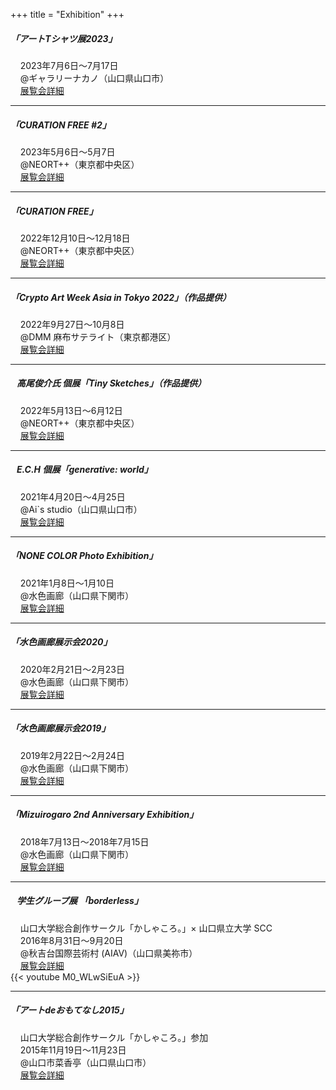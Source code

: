 +++
title = "Exhibition"
+++

##### 「アートTシャツ展2023」  
&nbsp;&nbsp;&nbsp;&nbsp;2023年7月6日〜7月17日  
&nbsp;&nbsp;&nbsp;&nbsp;@ギャラリーナカノ（山口県山口市）  
&nbsp;&nbsp;&nbsp;&nbsp;[展覧会詳細](https://www.facebook.com/Gyararinakano/posts/pfbid02oKedkbzJBv4875pxoTPRxTC6gmRBsmm8ChxXjVqXJQJDaMasb7TaXb7dKuiP6LUTl)  

***

##### 「CURATION FREE #2」  
&nbsp;&nbsp;&nbsp;&nbsp;2023年5月6日〜5月7日  
&nbsp;&nbsp;&nbsp;&nbsp;@NEORT++（東京都中央区）  
&nbsp;&nbsp;&nbsp;&nbsp;[展覧会詳細](https://neort.io/challenge/ch4hvjsn70rhlpf0n460) 

***

##### 「CURATION FREE」  
&nbsp;&nbsp;&nbsp;&nbsp;2022年12月10日〜12月18日  
&nbsp;&nbsp;&nbsp;&nbsp;@NEORT++（東京都中央区）  
&nbsp;&nbsp;&nbsp;&nbsp;[展覧会詳細](https://two.neort.io/ja/exhibitions/curation_free)  

***

##### 「Crypto Art Week Asia in Tokyo 2022」（作品提供）  
&nbsp;&nbsp;&nbsp;&nbsp;2022年9月27日〜10月8日  
&nbsp;&nbsp;&nbsp;&nbsp;@DMM 麻布サテライト（東京都港区）  
&nbsp;&nbsp;&nbsp;&nbsp;[展覧会詳細](https://2022.cawa.tokyo/)  

***

##### &nbsp;&nbsp;&nbsp;高尾俊介氏 個展「Tiny Sketches」（作品提供）  
&nbsp;&nbsp;&nbsp;&nbsp;2022年5月13日〜6月12日  
&nbsp;&nbsp;&nbsp;&nbsp;@NEORT++（東京都中央区）  
&nbsp;&nbsp;&nbsp;&nbsp;[展覧会詳細](https://tinysketches.neort.io/ja)  

***

##### &nbsp;&nbsp;&nbsp;E.C.H 個展「generative: world」  
&nbsp;&nbsp;&nbsp;&nbsp;2021年4月20日〜4月25日  
&nbsp;&nbsp;&nbsp;&nbsp;@Ai`s studio（山口県山口市）  
&nbsp;&nbsp;&nbsp;&nbsp;[展覧会詳細](https://www.facebook.com/ma.ai.studio/posts/pfbid02FsZU4Do7cyD8hmNy6iiTMBow1jjeMQWVh9NZokqS12qcXBNmEKd2C5TtBqHgKM8kl)  

***

##### 「NONE COLOR Photo Exhibition」  
&nbsp;&nbsp;&nbsp;&nbsp;2021年1月8日～1月10日  
&nbsp;&nbsp;&nbsp;&nbsp;@水色画廊（山口県下関市）  
&nbsp;&nbsp;&nbsp;&nbsp;[展覧会詳細](https://fb.me/e/Xw7rq7j0)  

***

##### 「水色画廊展示会2020」  
&nbsp;&nbsp;&nbsp;&nbsp;2020年2月21日～2月23日  
&nbsp;&nbsp;&nbsp;&nbsp;@水色画廊（山口県下関市）  
&nbsp;&nbsp;&nbsp;&nbsp;[展覧会詳細](https://twitter.com/mizuirogaro/status/1223558356482183169)  

***

##### 「水色画廊展示会2019」  
&nbsp;&nbsp;&nbsp;&nbsp;2019年2月22日～2月24日  
&nbsp;&nbsp;&nbsp;&nbsp;@水色画廊（山口県下関市）  
&nbsp;&nbsp;&nbsp;&nbsp;[展覧会詳細](https://taisa.hatenablog.jp/entry/mizuirogaroexhibition2019)  

***

##### 「Mizuirogaro 2nd Anniversary Exhibition」  
&nbsp;&nbsp;&nbsp;&nbsp;2018年7月13日～2018年7月15日  
&nbsp;&nbsp;&nbsp;&nbsp;@水色画廊（山口県下関市）  
&nbsp;&nbsp;&nbsp;&nbsp;[展覧会詳細](https://fb.me/e/gtZjo7m3S)  

***

##### &nbsp;&nbsp;&nbsp;学生グループ展 「borderless」  
&nbsp;&nbsp;&nbsp;&nbsp;山口大学総合創作サークル「かしゃころ。」× 山口県立大学 SCC  
&nbsp;&nbsp;&nbsp;&nbsp;2016年8月31日～9月20日  
&nbsp;&nbsp;&nbsp;&nbsp;@秋吉台国際芸術村 (AIAV)（山口県美祢市）  
&nbsp;&nbsp;&nbsp;&nbsp;[展覧会詳細](https://aiav.jp/4541/)  
{{< youtube M0_WLwSiEuA >}}  

***

##### 「アートdeおもてなし2015」  
&nbsp;&nbsp;&nbsp;&nbsp;山口大学総合創作サークル「かしゃころ。」参加  
&nbsp;&nbsp;&nbsp;&nbsp;2015年11月19日～11月23日  
&nbsp;&nbsp;&nbsp;&nbsp;@山口市菜香亭（山口県山口市）  
&nbsp;&nbsp;&nbsp;&nbsp;[展覧会詳細](http://lookyamaguchi.blog70.fc2.com/blog-entry-711.html?sp)